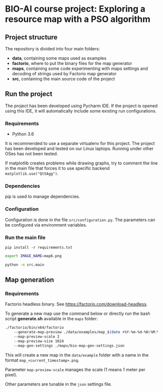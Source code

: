 # BIO-AI course project: Exploring a resource map with a PSO algorithm

## Project structure
The repository is divided into four main folders:
* **data**, containing some maps used as examples
* **factorio**, where to put the binary files for the map generator
* **maps**, containing some code experimenting with maps settings and decoding of strings used by Factorio map generator
* **src**, containing the main source code of the project


## Run the project

The project has been developed using Pycharm IDE. 
If the project is opened using this IDE, it will automatically include some existing run configurations.

### Requirements
 - Python 3.6

It is recommended to use a separate virtualenv for this project.
The project has been developed and tested on our Linux laptops. 
Running under other OSes has not been tested.

If matplotlib creates problems while drawing graphs, try to comment the line in the main file that forces it to use specific backend `matplotlib.use("Qt5Agg")`.

### Dependencies
pip is used to manage dependencies.

### Configuration

Configuration is done in the file `src/configuration.py`. The parameters can be configured via environment variables.


### Run the main file

`pip install -r requirements.txt`

```bash
export IMAGE_NAME=map6.png

python -m src.main
```

## Map generation

### Requirements

Factorio headless binary. See https://factorio.com/download-headless.

To generate a new map use the command below or directly run the bash script 
**generate.sh** available in the ``maps`` folder:

```bash
./factorio/bin/x64/factorio 
	--generate-map-preview ./data/examples/map_$(date +%Y-%m-%d-%H:%M:%S).png 
	--map-preview-scale 2 
	--map-preview-size 1024 
	--map-gen-settings ./maps/bio-map-gen-settings.json
```

This will create a new map in the `data/example` folder with a name in the format `map_<current_timestamp>.png`.

Parameter `map-preview-scale` manages the scale (1 means 1 meter per pixel).

Other parameters are tunable in the `json` settings file. 
